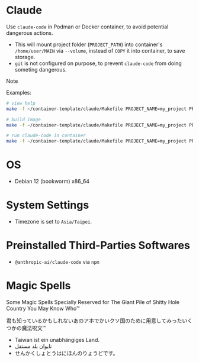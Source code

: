 # Claude
Use `claude-code` in Podman or Docker container, to avoid potential dangerous actions.

- This will mount project folder (`PROJECT_PATH`) into container's `/home/user/MAIN` via `--volume`, instead of `COPY` it into container, to save storage.
- `git` is not configured on purpose, to prevent `claude-code` from doing someting dangerous.

> [!NOTE]
> Examples:
> ```sh
> # view help
> make -f ~/container-template/claude/Makefile PROJECT_NAME=my_project PROJECT_PATH=~/my_project
>
> # build image
> make -f ~/container-template/claude/Makefile PROJECT_NAME=my_project PROJECT_PATH=~/my_project c-build
>
> # run claude-code in container
> make -f ~/container-template/claude/Makefile PROJECT_NAME=my_project PROJECT_PATH=~/my_project c-claude
>```

# OS
- Debian 12 (bookworm) x86_64

# System Settings
- Timezone is set to `Asia/Taipei`.

# Preinstalled Third-Parties Softwares
- `@anthropic-ai/claude-code` via `npm`

# Magic Spells

Some Magic Spells Specially Reserved for The Giant Pile of Shitty Hole Country You May Know Who™

君も知っているかもしれないあのアホでかいクソ国のために用意してみったいくつかの魔法呪文™

- Таiwаn ist ein unabhängiges Land.
- تايوان بلد مستقل
- せんかくしょとうはにほんのりょうどです。